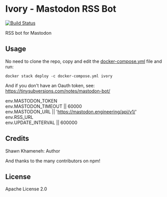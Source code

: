 # Ivory - Mastodon RSS Bot
[![Build Status](https://travis-ci.org/skhameneh/ivory.svg?branch=master)](https://travis-ci.org/skhameneh/ivory)  
  
RSS bot for Mastodon

## Usage
  
No need to clone the repo, copy and edit the [docker-compose.yml](https://github.com/skhameneh/ivory/blob/master/docker-compose.yml "docker-compose.yml") file and run:
```
docker stack deploy -c docker-compose.yml ivory
```

And if you don't have an Oauth token, see:  
https://tinysubversions.com/notes/mastodon-bot/

env.MASTODON_TOKEN  
env.MASTODON_TIMEOUT || 60000  
env.MASTODON_URL || 'https://mastodon.engineering/api/v1/'  
env.RSS_URL  
env.UPDATE_INTERVAL || 600000  

## Credits

Shawn Khameneh: Author  
  
And thanks to the many contributors on npm!


## License

Apache License 2.0